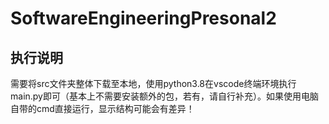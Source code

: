 # SoftwareEngineeringPresonal2

## 执行说明
需要将src文件夹整体下载至本地，使用python3.8在vscode终端环境执行main.py即可（基本上不需要安装额外的包，若有，请自行补充）。如果使用电脑自带的cmd直接运行，显示结构可能会有差异！
